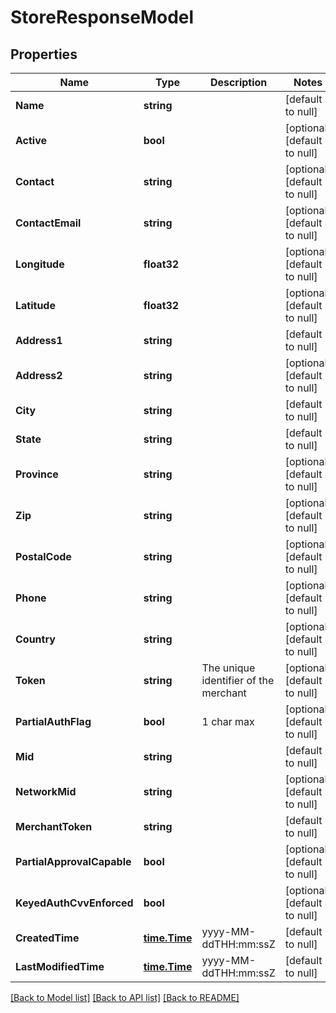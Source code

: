 # StoreResponseModel

## Properties
Name | Type | Description | Notes
------------ | ------------- | ------------- | -------------
**Name** | **string** |  | [default to null]
**Active** | **bool** |  | [optional] [default to null]
**Contact** | **string** |  | [optional] [default to null]
**ContactEmail** | **string** |  | [optional] [default to null]
**Longitude** | **float32** |  | [optional] [default to null]
**Latitude** | **float32** |  | [optional] [default to null]
**Address1** | **string** |  | [default to null]
**Address2** | **string** |  | [optional] [default to null]
**City** | **string** |  | [default to null]
**State** | **string** |  | [default to null]
**Province** | **string** |  | [optional] [default to null]
**Zip** | **string** |  | [optional] [default to null]
**PostalCode** | **string** |  | [optional] [default to null]
**Phone** | **string** |  | [optional] [default to null]
**Country** | **string** |  | [optional] [default to null]
**Token** | **string** | The unique identifier of the merchant | [optional] [default to null]
**PartialAuthFlag** | **bool** | 1 char max | [optional] [default to null]
**Mid** | **string** |  | [default to null]
**NetworkMid** | **string** |  | [optional] [default to null]
**MerchantToken** | **string** |  | [default to null]
**PartialApprovalCapable** | **bool** |  | [optional] [default to null]
**KeyedAuthCvvEnforced** | **bool** |  | [optional] [default to null]
**CreatedTime** | [**time.Time**](time.Time.md) | yyyy-MM-ddTHH:mm:ssZ | [default to null]
**LastModifiedTime** | [**time.Time**](time.Time.md) | yyyy-MM-ddTHH:mm:ssZ | [default to null]

[[Back to Model list]](../README.md#documentation-for-models) [[Back to API list]](../README.md#documentation-for-api-endpoints) [[Back to README]](../README.md)


